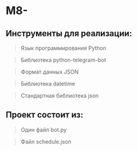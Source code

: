 # M8-
## Инструменты для реализации:
>  Язык программирования Python 

>  Библиотека python-telegram-bot

> Формат данных JSON

>  Библиотека datetime

> Стандартная библиотека json

## Проект состоит из:
> Один файл bot.py

> Файл schedule.json
